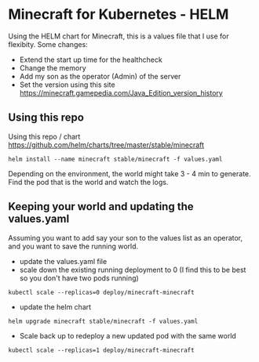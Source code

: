 # Minecraft for Kubernetes - HELM

Using the HELM chart for Minecraft, this is a values file that I use for flexibity.  Some changes:

- Extend the start up time for the healthcheck
- Change the memory
- Add my son as the operator (Admin) of the server
- Set the version using this site https://minecraft.gamepedia.com/Java_Edition_version_history


## Using this repo

Using this repo / chart https://github.com/helm/charts/tree/master/stable/minecraft


```
helm install --name minecraft stable/minecraft -f values.yaml
```
Depending on the environment, the world might take 3 - 4 min to generate.  Find the pod that is the world and watch the logs.

## Keeping your world and updating the values.yaml

Assuming you want to add say your son to the values list as an operator, and you want to save the running world.  
- update the values.yaml file 
- scale down the existing running deployment to 0 (I find this to be best so you don't have two pods running)
```
kubectl scale --replicas=0 deploy/minecraft-minecraft
```
- update the helm chart
```
helm upgrade minecraft stable/minecraft -f values.yaml
```
- Scale back up to redeploy a new updated pod with the same world
```
kubectl scale --replicas=1 deploy/minecraft-minecraft
```
